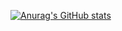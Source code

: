 [![Anurag's GitHub stats](https://github-readme-stats.vercel.app/api?username=0niros)](https://github.com/anuraghazra/github-readme-stats)
